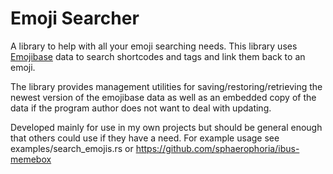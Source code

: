# Emoji Searcher

A library to help with all your emoji searching needs. This library uses [Emojibase](https://github.com/milesj/emojibase) data to search shortcodes and tags and link them back to an emoji.

The library provides management utilities for saving/restoring/retrieving the newest version of the emojibase data as well as an embedded copy of the data if the program author does not want to deal with updating.

Developed mainly for use in my own projects but should be general enough that others could use if they have a need. For example usage see examples/search_emojis.rs or https://github.com/sphaerophoria/ibus-memebox
